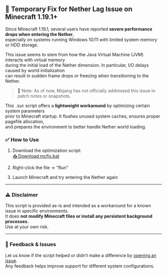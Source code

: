 ## 🔧 Temporary Fix for Nether Lag Issue on Minecraft 1.19.1+

Since Minecraft 1.19.1, several users have reported **severe performance drops when entering the Nether**,  
especially on systems running Windows 10/11 with limited system memory or HDD storage.

This issue seems to stem from how the Java Virtual Machine (JVM) interacts with virtual memory  
during the initial load of the Nether dimension. In particular, I/O delays caused by world initialization  
can result in sudden frame drops or freezing when transitioning to the Nether.

> 📝 Note: As of now, Mojang has not officially addressed this issue in patch notes or snapshots.

This `.bat` script offers a **lightweight workaround** by optimizing certain system parameters  
prior to Minecraft startup. It flushes unused system caches, ensures proper pagefile allocation,  
and prepares the environment to better handle Nether world loading.

### ✅ How to Use

1. Download the optimization script:  
   [📥 Download mcfix.bat](https://github.com/subsubgraphite/fixmcbug_1.19.1_patch/blob/main/mcfix.bat)

2. Right-click the file → "Run"

3. Launch Minecraft and try entering the Nether again

---

### ⚠️ Disclaimer

This script is provided as-is and intended as a workaround for a known issue in specific environments.  
It does **not modify Minecraft files or install any persistent background processes.**  
Use at your own risk.

---

### 💬 Feedback & Issues

Let us know if the script helped or didn’t make a difference by [opening an issue](https://github.com/your-repo/issues).  
Any feedback helps improve support for different system configurations.

